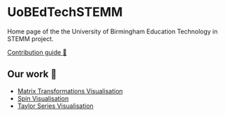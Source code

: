 # UoBEdTechSTEMM

Home page of the the University of Birmingham Education Technology in STEMM project.

[Contribution guide :crystal_ball:](https://github.com/UoBEdTechSTEMM/Contribution)

## Our work :tada:

* [Matrix Transformations Visualisation](https://github.com/UoBEdTechSTEMM/MatrixTransforms)
* [Spin Visualisation](https://github.com/UoBEdTechSTEMM/SpinVisualisation)
* [Taylor Series Visualisation](https://github.com/UoBEdTechSTEMM/TaylorSeriesVisualisation)
